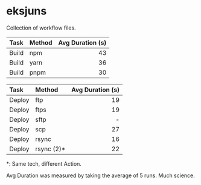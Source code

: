 # eksjuns

Collection of workflow files.

Task | Method | Avg Duration (s)
:--- |:--- |---:
Build | npm | 43
Build | yarn | 36
Build | pnpm | 30

Task | Method | Avg Duration (s)
:--- |:--- |---:
Deploy | ftp | 19
Deploy | ftps | 19
Deploy | sftp | -
Deploy | scp | 27
Deploy | rsync | 16
Deploy | rsync (2)* | 22

*: Same tech, different Action.

Avg Duration was measured by taking the average of 5 runs. Much science.

